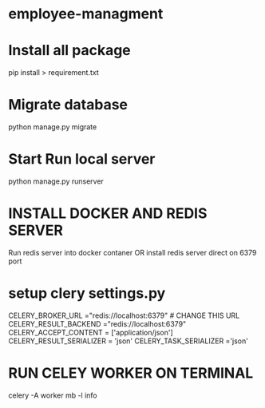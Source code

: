 # employee-managment
Install all package
====================
pip install > requirement.txt

Migrate database
=================
python manage.py migrate

Start Run local server
======================
python manage.py runserver

INSTALL DOCKER AND REDIS SERVER
================================
Run redis server into docker contaner
OR
install redis server direct on 6379 port

setup clery settings.py
====================
CELERY_BROKER_URL ="redis://localhost:6379"  # CHANGE THIS URL
CELERY_RESULT_BACKEND ="redis://localhost:6379"
CELERY_ACCEPT_CONTENT = ['application/json']
CELERY_RESULT_SERIALIZER = 'json'
CELERY_TASK_SERIALIZER ='json'

RUN CELEY WORKER ON TERMINAL
============================
celery -A worker mb -l info


